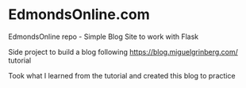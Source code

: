 # EdmondsOnline.com
EdmondsOnline repo - Simple Blog Site to work with Flask

Side project to build a blog following https://blog.miguelgrinberg.com/ tutorial 

Took what I learned from the tutorial and created this blog to practice
